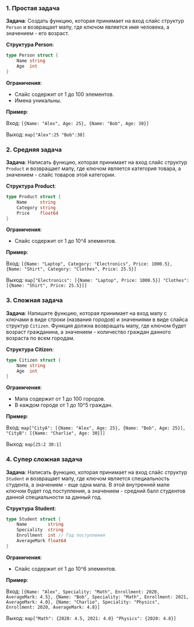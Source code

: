 ### 1. Простая задача

**Задача**: Создать функцию, которая принимает на вход слайс структур `Person` и возвращает мапу, где ключом является имя человека, а значением - его возраст.

**Структура Person**:
```go
type Person struct {
    Name string
    Age  int
}
```

**Ограничения**:
- Слайс содержит от 1 до 100 элементов.
- Имена уникальны.

**Пример**:

Вход: `[{Name: "Alex", Age: 25}, {Name: "Bob", Age: 30}]`

Выход: `map["Alex":25 "Bob":30]`


### 2. Средняя задача

**Задача**: Написать функцию, которая принимает на вход слайс структур `Product` и возвращает мапу, где ключом является категория товара, а значением - слайс товаров этой категории.

**Структура Product**:
```go
type Product struct {
    Name     string
    Category string
    Price    float64
}
```

**Ограничения**:
- Слайс содержит от 1 до 10^4 элементов.

**Пример**:

Вход: `[{Name: "Laptop", Category: "Electronics", Price: 1000.5}, {Name: "Shirt", Category: "Clothes", Price: 25.5}]`

Выход: `map["Electronics": [{Name: "Laptop", Price: 1000.5}] "Clothes": [{Name: "Shirt", Price: 25.5}]]`


### 3. Сложная задача

**Задача**: Напишите функцию, которая принимает на вход мапу с ключами в виде строки (названия городов) и значениями в виде слайса структур `Citizen`. Функция должна возвращать мапу, где ключом будет возраст гражданина, а значением - количество граждан данного возраста по всем городам.

**Структура Citizen**:
```go
type Citizen struct {
    Name string
    Age  int
}
```

**Ограничения**:
- Мапа содержит от 1 до 100 городов.
- В каждом городе от 1 до 10^5 граждан.

**Пример**:

Вход: `map["CityA": [{Name: "Alex", Age: 25}, {Name: "Bob", Age: 25}], "CityB": [{Name: "Charlie", Age: 30}]]`

Выход: `map[25:2 30:1]`


### 4. Супер сложная задача

**Задача**: Написать функцию, которая принимает на вход слайс структур `Student` и возвращает мапу, где ключом является специальность студента, а значением - еще одна мапа. В этой внутренней мапе ключом будет год поступления, а значением - средний балл студентов данной специальности за данный год.

**Структура Student**:
```go
type Student struct {
    Name        string
    Speciality  string
    Enrollment  int // Год поступления
    AverageMark float64
}
```

**Ограничения**:
- Слайс содержит от 1 до 10^6 элементов.

**Пример**:

Вход: `[{Name: "Alex", Speciality: "Math", Enrollment: 2020, AverageMark: 4.5}, {Name: "Bob", Speciality: "Math", Enrollment: 2021, AverageMark: 4.0}, {Name: "Charlie", Speciality: "Physics", Enrollment: 2020, AverageMark: 4.8}]`

Выход: `map["Math": {2020: 4.5, 2021: 4.0} "Physics": {2020: 4.8}]`